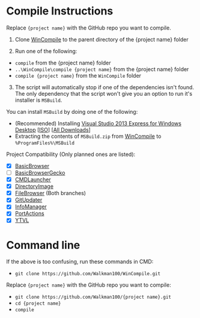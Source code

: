 # Compile Instructions
Replace `{project name}` with the GitHub repo you want to compile.

1. Clone [WinCompile](https://github.com/Walkman100/WinCompile.git) to the parent directory of the {project name} folder

2. Run one of the following:
  - `compile` from the {project name} folder
  - `..\WinCompile\compile {project name}` from the {project name} folder
  - `compile {project name}` from the `WinCompile` folder

3. The script will automatically stop if one of the dependencies isn't found. The only dependency that the script won't give you an option to run it's installer is `MSBuild`.

You can install `MSBuild` by doing one of the following:
- (Recommended) Installing [Visual Studio 2013 Express for Windows Desktop](http://go.microsoft.com/?linkid=9832280&clcid=0x409) [[ISO](http://go.microsoft.com/?linkid=9832270&clcid=0x409)] [[All Downloads](http://www.visualstudio.com/en-us/downloads/download-visual-studio-vs#DownloadFamilies_2)]
- Extracting the contents of `MSBuild.zip` from [WinCompile](https://github.com/Walkman100/WinCompile) to `%ProgramFiles%\MSBuild`

Project Compatibility (Only planned ones are listed):
- [x] [BasicBrowser](https://github.com/Walkman100/BasicBrowser)
- [ ] [BasicBrowserGecko](https://github.com/Walkman-Mirror/BasicBrowserGecko)
- [x] [CMDLauncher](https://github.com/Walkman100/CMDLauncher)
- [x] [DirectoryImage](https://github.com/Walkman100/DirectoryImage)
- [x] [FileBrowser](https://github.com/Walkman100/FileBrowser) (Both branches)
- [x] [GitUpdater](https://github.com/Walkman100/GitUpdater)
- [x] [InfoManager](https://github.com/Walkman100/InfoManager)
- [x] [PortActions](https://github.com/Walkman100/PortActions)
- [x] [YTVL](https://github.com/Walkman100/YTVL)

# Command line

If the above is too confusing, run these commands in CMD:

- `git clone https://github.com/Walkman100/WinCompile.git`

Replace `{project name}` with the GitHub repo you want to compile:
- `git clone https://github.com/Walkman100/{project name}.git`
- `cd {project name}`
- `compile`
